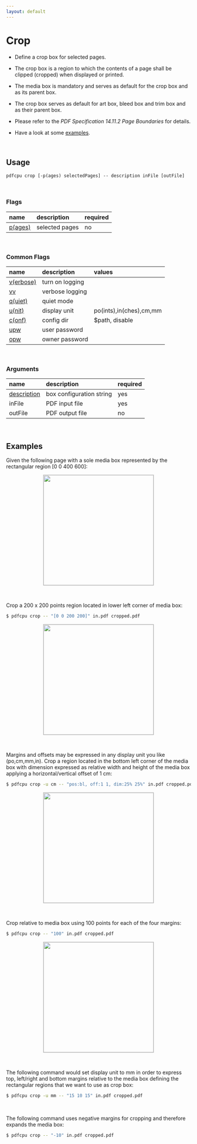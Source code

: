 ```yaml
---
layout: default
---
```


# Crop

* Define a crop box for selected pages.

* The crop box is a region to which the contents of a page shall be clipped (cropped) when displayed or printed.

* The media box is mandatory and serves as default for the crop box and as its parent box.
  
* The crop box serves as default for art box, bleed box and trim box and as their parent box.

* Please refer to the *PDF Specification 14.11.2 Page Boundaries* for details.

* Have a look at some [examples](#examples).

<br>


## Usage

```
pdfcpu crop [-p(ages) selectedPages] -- description inFile [outFile]
```

<br>

### Flags

| name                             | description     | required
|:---------------------------------|:----------------|---------
| [p(ages)](../getting_started/page_selection) | selected pages | no


<br>

### Common Flags

| name                                            | description     | values
|:------------------------------------------------|:----------------|:-------
| [v(erbose)](../getting_started/common_flags.md) | turn on logging |
| [vv](../getting_started/common_flags.md)        | verbose logging |
| [q(uiet)](../getting_started/common_flags.md)   | quiet mode      |
| [u(nit)](../getting_started/common_flags.md)    | display unit    | po(ints),in(ches),cm,mm
| [c(onf)](getting_started/common_flags.md)       | config dir      | $path, disable
| [upw](getting_started/common_flags.md)          | user password   |
| [opw](getting_started/common_flags.md)          | owner password  |

<br>

### Arguments

| name         | description          | required
|:-------------|:---------------------|:---------
| [description](../getting_started/box.md)  | box configuration string | yes
| inFile       | PDF input file       | yes
| outFile      | PDF output file      | no

<br>


## Examples

Given the following page with a sole media box represented by the rectangular region [0 0 400 600]:

<p align="center">
  <img style="border-color:silver" border="1" src="resources/cr.png" height="300">
</p>

<br>

Crop a 200 x 200 points region located in lower left corner of media box:

```sh
$ pdfcpu crop -- "[0 0 200 200]" in.pdf cropped.pdf
```

<p align="center">
  <img style="border-color:silver" border="1" src="resources/cr1.png" height="300">
</p>

<br>


Margins and offsets may be expressed in any display unit you like (po,cm,mm,in). Crop a region located in the bottom left corner of the media box with dimension expressed as relative width and height of the media box applying a horizontal/vertical offset of 1 cm:

```sh
$ pdfcpu crop -u cm -- "pos:bl, off:1 1, dim:25% 25%" in.pdf cropped.pdf
```

<p align="center">
  <img style="border-color:silver" border="1" src="resources/cr2.png" height="300">
</p>

<br>

Crop relative to media box using 100 points for each of the four margins:

```sh
$ pdfcpu crop -- "100" in.pdf cropped.pdf
```

<p align="center">
  <img style="border-color:silver" border="1" src="resources/cr6.png" height="300">
</p>

<br>

The following command would set display unit to mm in order to express top, left/right and bottom margins relative to the media box defining the rectangular regions that we want to use as crop box:
```sh
$ pdfcpu crop -u mm -- "15 10 15" in.pdf cropped.pdf
```

<br>

The following command uses negative margins for cropping and therefore expands the media box:

```sh
$ pdfcpu crop -- "-10" in.pdf cropped.pdf
```
